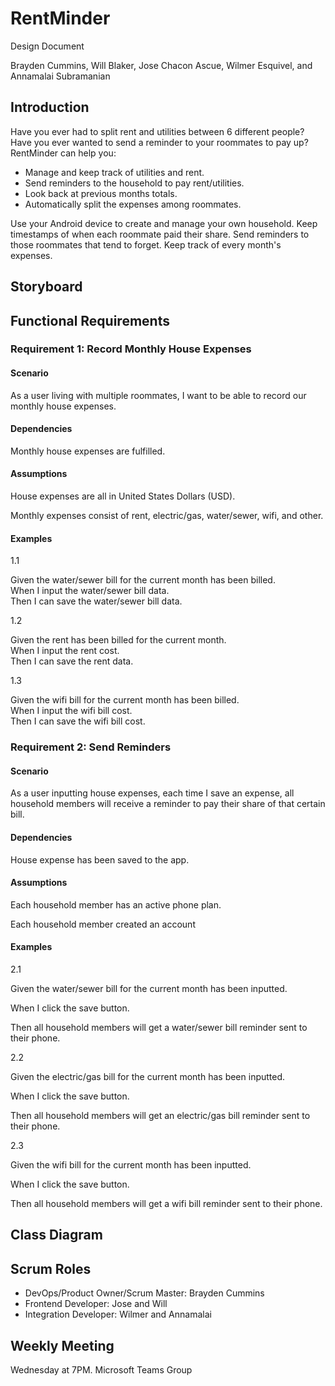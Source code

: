 # RentMinder
Design Document  
  
Brayden Cummins, Will Blaker, Jose Chacon Ascue, Wilmer Esquivel, and Annamalai Subramanian

## Introduction
Have you ever had to split rent and utilities between 6 different people? Have you ever wanted to send a reminder to your roommates to pay up? RentMinder can help you:
  
* Manage and keep track of utilities and rent.
* Send reminders to the household to pay rent/utilities.
* Look back at previous months totals.
* Automatically split the expenses among roommates.
  
Use your Android device to create and manage your own household. Keep timestamps of when each roommate paid their share. Send reminders to those roommates that tend to forget. Keep track of every month's expenses.
## Storyboard

## Functional Requirements

### Requirement 1: Record Monthly House Expenses
#### Scenario
As a user living with multiple roommates, I want to be able to record our monthly house expenses.
  
#### Dependencies
Monthly house expenses are fulfilled.
  
#### Assumptions
House expenses are all in United States Dollars (USD).
  
Monthly expenses consist of rent, electric/gas, water/sewer, wifi, and other.
  
#### Examples
1.1
  
Given the water/sewer bill for the current month has been billed.  
When I input the water/sewer bill data.  
Then I can save the water/sewer bill data.  
  
1.2
  
Given the rent has been billed for the current month.  
When I input the rent cost.  
Then I can save the rent data.  
  
1.3
  
Given the wifi bill for the current month has been billed.  
When I input the wifi bill cost.  
Then I can save the wifi bill cost.  

### Requirement 2: Send Reminders

#### Scenario
As a user inputting house expenses, each time I save an expense, all household members will receive a reminder to pay their share of that certain bill.
  
#### Dependencies
House expense has been saved to the app. 
  
#### Assumptions
Each household member has an active phone plan.
  
Each household member created an account
  
#### Examples
2.1
  
Given the water/sewer bill for the current month has been inputted.
  
When I click the save button.
  
Then all household members will get a water/sewer bill reminder sent to their phone.
  
2.2 
  
Given the electric/gas bill for the current month has been inputted.
  
When I click the save button.
  
Then all household members will get an electric/gas bill reminder sent to their phone.
  
2.3 
  
Given the wifi bill for the current month has been inputted.
  
When I click the save button.
  
Then all household members will get a wifi bill reminder sent to their phone.


## Class Diagram

## Scrum Roles
* DevOps/Product Owner/Scrum Master: Brayden Cummins
* Frontend Developer: Jose and Will
* Integration Developer: Wilmer and Annamalai

## Weekly Meeting
Wednesday at 7PM. Microsoft Teams Group
